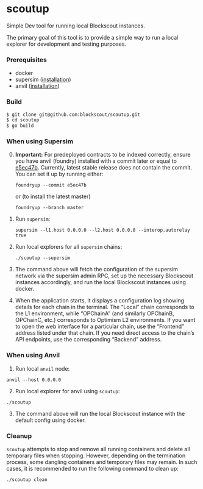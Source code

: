 # scoutup
Simple Dev tool for running local Blockscout instances.

The primary goal of this tool is to provide a simple way to run a local explorer for development and testing purposes.

### Prerequisites
* docker
* supersim ([installation](https://supersim.pages.dev/getting-started/installation))
* anvil ([installation](https://book.getfoundry.sh/getting-started/installation))

### Build
```bash
$ git clone git@github.com:blockscout/scoutup.git
$ cd scoutup
$ go build
```

### When using Supersim
0. **Important:** For predeployed contracts to be indexed correctly, 
   ensure you have anvil (foundry) installed with a commit later or equal to [e5ec47b](https://github.com/foundry-rs/foundry/commit/e5ec47b88208fdc48575359e0a5c44f85570ef63).
   Currently, latest stable release does not contain the commit. You can set it up by running either:
    ```
    foundryup --commit e5ec47b
    ```
   or (to install the latest master)
    ```
   foundryup --branch master
    ```

1. Run `supersim`:
   ```
   supersim --l1.host 0.0.0.0 --l2.host 0.0.0.0 --interop.autorelay true
   ```
2. Run local explorers for all `supersim` chains:
   ```
   ./scoutup --supersim
   ```
3. The command above will fetch the configuration of the supersim network via the supersim admin RPC, set up the necessary Blockscout instances accordingly, and run the local Blockscout instances using docker.
4. When the application starts, it displays a configuration log showing details for each chain in the terminal. The “Local” chain corresponds to the L1 environment, while “OPChainA” (and similarly OPChainB, OPChainC, etc.) corresponds to Optimism L2 environments. If you want to open the web interface for a particular chain, use the “Frontend” address listed under that chain. If you need direct access to the chain’s API endpoints, use the corresponding “Backend” address.    


### When using Anvil
1. Run local `anvil` node:
```
anvil --host 0.0.0.0
```
2. Run local explorer for anvil using `scoutup`:
```
./scoutup
```
3. The command above will run the local Blockscout instance with the default config using docker.


### Cleanup
`scoutup` attempts to stop and remove all running containers and delete all temporary files when stopping. However, depending on the termination process, some dangling containers and temporary files may remain. In such cases, it is recommended to run the following command to clean up:
```
./scoutup clean
```
